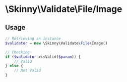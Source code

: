 # \Skinny\Validate\File/Image #

## Usage ##

```php
// Retrieving an instance
$validator = new \Skinny\Validate\File\Image()

// Checking
if ($validator->isValid($param)) {
    // Valid
} else {
    // Not Valid
}
```
